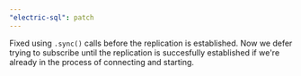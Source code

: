 ```yaml
---
"electric-sql": patch
---
```


Fixed using `.sync()` calls before the replication is established. Now we defer trying to subscribe until the replication is succesfully established if we're already in the process of connecting and starting.
